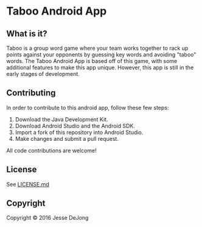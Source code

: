Taboo Android App
========================

What is it?
-----------

Taboo is a group word game where your team works together to rack up points against your opponents by guessing key words and avoiding "taboo" words. The Taboo Android App is based off of this game, with some additional features to make this app unique. However, this app is still in the early stages of development.

Contributing
------------

In order to contribute to this android app, follow these few steps:

1. Download the Java Development Kit.
2. Download Android Studio and the Android SDK.
3. Import a fork of this repository into Android Studio.
4. Make changes and submit a pull request.

All code contributions are welcome!

License
-------

See [LICENSE.md](LICENSE.md)

Copyright
---------

Copyright © 2016 Jesse DeJong
